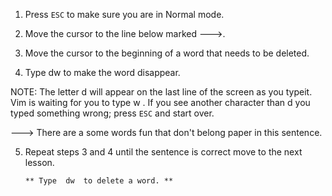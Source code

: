   1. Press  `ESC`  to make sure you are in Normal mode.

  2. Move the cursor to the line below marked --->.

  3. Move the cursor to the beginning of a word that needs to be deleted.

  4. Type   dw	 to make the word disappear.

  NOTE: The letter  d  will appear on the last line of the screen as you typeit.  Vim is waiting for you to type  w .  If you see another character	than  d  you typed something wrong; press  `ESC`  and start over.

---> There are a some words fun that don't belong paper in this sentence.

  5. Repeat steps 3 and 4 until the sentence is correct move to the next lesson.

         ** Type  dw  to delete a word. **
